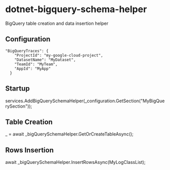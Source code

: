 # dotnet-bigquery-schema-helper
BigQuery table creation and data insertion helper

## Configuration
```
"BigQueryTraces": {
    "ProjectId": "my-google-cloud-project",
    "DatasetName": "MyDataset",
    "TeamId": "MyTeam",
    "AppId": "MyApp"
  }
```
## Startup
services.AddBigQuerySchemaHelper(_configuration.GetSection("MyBigQuerySection"));

## Table Creation
_ = await _bigQuerySchemaHelper.GetOrCreateTableAsync<MyLogClass>();

## Rows Insertion
await _bigQuerySchemaHelper.InsertRowsAsync<MyLogClass>(MyLogClassList);

